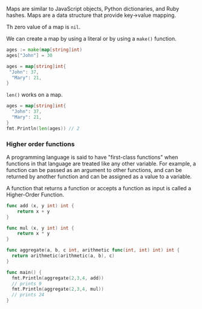 Maps are similar to JavaScript objects, Python dictionaries, and Ruby hashes. Maps are a data structure that provide key->value mapping.

Th zero value of a map is `nil`.

We can create a map by using a literal or by using a `make()` function.

```go
ages := make(map[string]int)
ages["John"] = 30

ages = map[string]int{
 "John": 37,
  "Mary": 21,
}
```

`len()` works on a map.

```go
ages = map[string]int{
  "John": 37,
  "Mary": 21,
}
fmt.Println(len(ages)) // 2
```


### Higher order functions

A programming language is said to have "first-class functions" when functions in that language are treated like any other variable. For example, a function can be passed as an argument to other functions, and can be returned by another function and can be assigned as a value to a variable.

A function that returns a function or accepts a function as input is called a Higher-Order Function.

```go
func add (x, y int) int {
	return x + y
}

func mul (x, y int) int {
	return x * y
}

func aggregate(a, b, c int, arithmetic func(int, int) int) int {
  return arithmetic(arithmetic(a, b), c)
}

func main() {
  fmt.Println(aggregate(2,3,4, add))
  // prints 9
  fmt.Println(aggregate(2,3,4, mul))
  // prints 24
}
```


